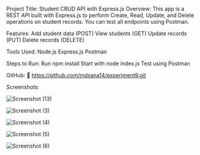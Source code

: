 Project Title: Student CRUD API with Express.js
Overview:
This app is a REST API built with Express.js to perform Create, Read, Update, and Delete operations on student records. You can test all endpoints using Postman.

Features:
Add student data (POST)
View students (GET)
Update records (PUT)
Delete records (DELETE)

Tools Used:
Node.js
Express.js
Postman

Steps to Run:
Run npm install
Start with node index.js
Test using Postman

GitHub:
🔗 https://github.com/mdsana14/experiment9.git

Screenshots:

![Screenshot (13)](https://github.com/user-attachments/assets/e1bbf9c4-2516-4058-9863-786dd59a197c)

![Screenshot (3)](https://github.com/user-attachments/assets/377c0a72-4bab-460a-b4df-fc3372c04a74)

![Screenshot (4)](https://github.com/user-attachments/assets/e5f5c129-7317-4651-af9e-deef4a2865f5)

![Screenshot (5)](https://github.com/user-attachments/assets/4c358dc8-1d3a-4ae6-b795-b05a2b5caeaf)

![Screenshot (6)](https://github.com/user-attachments/assets/130d4a5e-fd7a-4d1f-83c2-e248fdb1f042)




